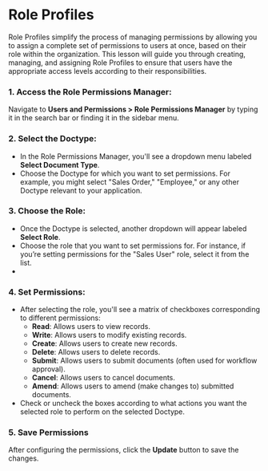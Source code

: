 # Role Profiles
  
Role Profiles simplify the process of managing permissions by allowing you to assign a complete set of permissions to users at once, based on their role within the organization. This lesson will guide you through creating, managing, and assigning Role Profiles to ensure that users have the appropriate access levels according to their responsibilities.

### 1. Access the Role Permissions Manager:
Navigate to **Users and Permissions > Role Permissions Manager** by typing it in the search bar or finding it in the sidebar menu.

### 2. Select the Doctype:
-   In the Role Permissions Manager, you'll see a dropdown menu labeled **Select Document Type**.
-   Choose the Doctype for which you want to set permissions. For example, you might select "Sales Order," "Employee," or any other Doctype relevant to your application.

### 3. Choose the Role:
   
-   Once the Doctype is selected, another dropdown will appear labeled **Select Role**.
-   Choose the role that you want to set permissions for. For instance, if you’re setting permissions for the "Sales User" role, select it from the list.
- 
### 4. Set Permissions:
-   After selecting the role, you'll see a matrix of checkboxes corresponding to different permissions:
    -  **Read**: Allows users to view records.
    -   **Write**: Allows users to modify existing records.
    -   **Create**: Allows users to create new records.
    -   **Delete**: Allows users to delete records.
    -   **Submit**: Allows users to submit documents (often used for workflow approval).
    -   **Cancel**: Allows users to cancel documents.
    -   **Amend**: Allows users to amend (make changes to) submitted documents.
-   Check or uncheck the boxes according to what actions you want the selected role to perform on the selected Doctype.
### 5. Save Permissions
After configuring the permissions, click the **Update** button to save the changes.


    
    
<!--stackedit_data:
eyJoaXN0b3J5IjpbLTk2OTIxNzU4XX0=
-->